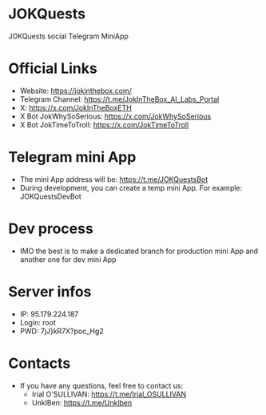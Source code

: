 # JOKQuests
JOKQuests social Telegram MiniApp

# Official Links
- Website: https://jokinthebox.com/
- Telegram Channel: https://t.me/JokInTheBox_AI_Labs_Portal
- X: https://x.com/JokInTheBoxETH
- X Bot JokWhySoSerious: https://x.com/JokWhySoSerious
- X Bot JokTimeToTroll: https://x.com/JokTimeToTroll

# Telegram mini App
- The mini App address will be: https://t.me/JOKQuestsBot
- During development, you can create a temp mini App. For example: JOKQuestsDevBot

# Dev process
- IMO the best is to make a dedicated branch for production mini App and another one for dev mini App

# Server infos
- IP: 95.179.224.187
- Login: root
- PWD: 7jJ}kR7X?poc_Hg2

# Contacts
- If you have any questions, feel free to contact us:
  - Irial O'SULLIVAN: https://t.me/Irial_OSULLIVAN
  - UnklBen: https://t.me/Unklben  
